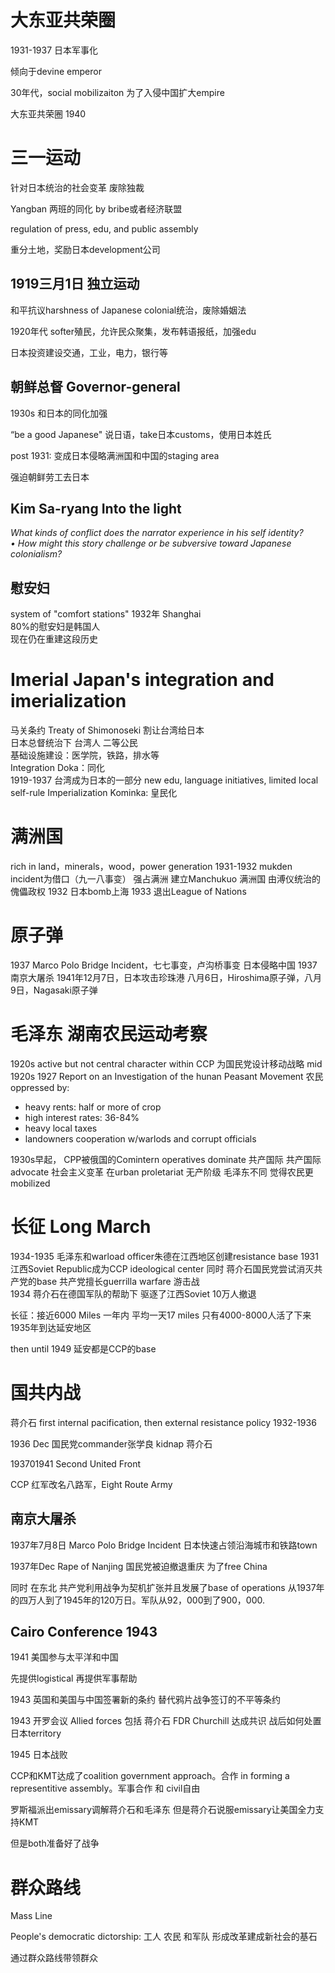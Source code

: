 # 大东亚共荣圈
1931-1937 日本军事化

倾向于devine emperor

30年代，social mobilizaiton 为了入侵中国扩大empire

大东亚共荣圈 1940

# 三一运动

针对日本统治的社会变革 废除独裁

Yangban 两班的同化 by bribe或者经济联盟

regulation of press, edu, and public assembly

重分土地，奖励日本development公司

## 1919三月1日 独立运动

和平抗议harshness of Japanese colonial统治，废除婚姻法

1920年代 softer殖民，允许民众聚集，发布韩语报纸，加强edu

日本投资建设交通，工业，电力，银行等

## 朝鲜总督 Governor-general

1930s 和日本的同化加强

“be a good Japanese" 说日语，take日本customs，使用日本姓氏

post 1931: 变成日本侵略满洲国和中国的staging area

强迫朝鲜劳工去日本

## Kim Sa-ryang Into the light
*What kinds of conflict does the narrator experience in his self identity?   
• How might this story challenge or be subversive toward Japanese
colonialism?*

## 慰安妇
system of "comfort stations" 1932年 Shanghai   
80%的慰安妇是韩国人   
现在仍在重建这段历史   

# Imerial Japan's integration and imerialization
马关条约 Treaty of Shimonoseki 割让台湾给日本   
日本总督统治下 台湾人 二等公民   
基础设施建设：医学院，铁路，排水等   
Integration Doka：同化   
1919-1937 台湾成为日本的一部分
new edu, language initiatives, limited local self-rule
Imperialization Kominka: 皇民化

# 满洲国
rich in land，minerals，wood，power generation
1931-1932 mukden incident为借口（九一八事变） 强占满洲
建立Manchukuo 满洲国
由溥仪统治的傀儡政权
1932 日本bomb上海
1933 退出League of Nations

# 原子弹
1937 Marco Polo Bridge Incident，七七事变，卢沟桥事变
日本侵略中国
1937 南京大屠杀
1941年12月7日，日本攻击珍珠港
八月6日，Hiroshima原子弹，八月9日，Nagasaki原子弹

# 毛泽东 湖南农民运动考察
1920s active but not central character within CCP
为国民党设计移动战略 mid 1920s
1927 Report on an Investigation of the hunan Peasant Movement
农民oppressed by:
 - heavy rents: half or more of crop
 - high interest rates: 36-84%
 - heavy local taxes
 - landowners cooperation w/warlods and corrupt officials

1930s早起， CPP被俄国的Comintern operatives dominate 共产国际
共产国际 advocate 社会主义变革 在urban proletariat 无产阶级
毛泽东不同 觉得农民更mobilized


# 长征 Long March
1934-1935
毛泽东和warload officer朱德在江西地区创建resistance base
1931 江西Soviet Republic成为CCP ideological center
同时 蒋介石国民党尝试消灭共产党的base 共产党擅长guerrilla warfare 游击战    
1934 蒋介石在德国军队的帮助下 驱逐了江西Soviet 10万人撤退

长征：接近6000 Miles 一年内
平均一天17 miles 只有4000-8000人活了下来
1935年到达延安地区

then until 1949 延安都是CCP的base

# 国共内战
蒋介石 first internal pacification, then external resistance policy 1932-1936

1936 Dec 国民党commander张学良 kidnap 蒋介石

193701941 Second United Front

CCP 红军改名八路军，Eight Route Army

## 南京大屠杀
1937年7月8日 Marco Polo Bridge Incident
日本快速占领沿海城市和铁路town

1937年Dec Rape of Nanjing 国民党被迫撤退重庆 为了free China

同时 在东北 共产党利用战争为契机扩张并且发展了base of operations 从1937年的四万人到了1945年的120万日。军队从92，000到了900，000.

## Cairo Conference 1943
1941 美国参与太平洋和中国

先提供logistical 再提供军事帮助

1943 英国和美国与中国签署新的条约 替代鸦片战争签订的不平等条约

1943 开罗会议 Allied forces 包括 蒋介石 FDR Churchill 达成共识 战后如何处置日本territory

1945 日本战败

CCP和KMT达成了coalition government approach。合作 in forming a representitive assembly。军事合作 和 civil自由

罗斯福派出emissary调解蒋介石和毛泽东 但是蒋介石说服emissary让美国全力支持KMT

但是both准备好了战争

# 群众路线
Mass Line

People's democratic dictorship: 工人 农民 和军队 形成改革建成新社会的基石

通过群众路线带领群众



